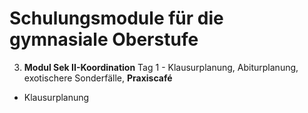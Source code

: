 # Schulungsmodule für die gymnasiale Oberstufe

3. **Modul Sek II-Koordination** Tag 1 - Klausurplanung, Abiturplanung, exotischere Sonderfälle, **Praxiscafé**

+ Klausurplanung